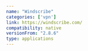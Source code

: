 ```yaml
---
name: "Windscribe"
categories: ['vpn']
link: https://windscribe.com/
compatibility: native
versionFrom: "2.8.6"
type: applications
---
```


